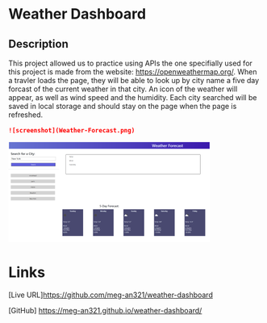 # Weather Dashboard

## Description
This project allowed us to practice using APIs the one specifially used for this project
is made from the website: https://openweathermap.org/. When a travler loads the page, they will be able
to look up by city name a five day forcast of the current weather in that city. An icon of the 
weather will appear, as well as wind speed and the humidity. Each city searched will be
saved in local storage and should stay on the page when the page is refreshed. 

```md
![screenshot](Weather-Forecast.png)
```
![screenshot](Weather-Forecast.png)


# Links

[Live URL]https://github.com/meg-an321/weather-dashboard

[GitHub] https://meg-an321.github.io/weather-dashboard/